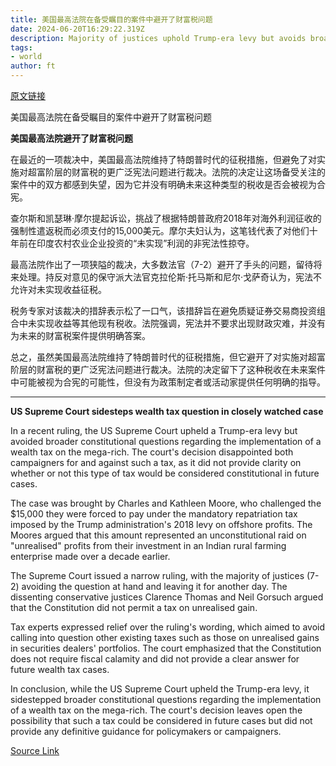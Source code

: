 ```yaml
---
title: 美国最高法院在备受瞩目的案件中避开了财富税问题
date: 2024-06-20T16:29:22.319Z
description: Majority of justices uphold Trump-era levy but avoids broader constitutional questions that some had pushed
tags: 
- world
author: ft
---
```


[原文链接](https://ft.com/content/110810f6-e483-4a69-9685-36b483a73753)

美国最高法院在备受瞩目的案件中避开了财富税问题

**美国最高法院避开了财富税问题**

在最近的一项裁决中，美国最高法院维持了特朗普时代的征税措施，但避免了对实施对超富阶层的财富税的更广泛宪法问题进行裁决。法院的决定让这场备受关注的案件中的双方都感到失望，因为它并没有明确未来这种类型的税收是否会被视为合宪。

查尔斯和凯瑟琳·摩尔提起诉讼，挑战了根据特朗普政府2018年对海外利润征收的强制性遣返税而必须支付的15,000美元。摩尔夫妇认为，这笔钱代表了对他们十年前在印度农村农业企业投资的“未实现”利润的非宪法性掠夺。

最高法院作出了一项狭隘的裁决，大多数法官（7-2）避开了手头的问题，留待将来处理。持反对意见的保守派大法官克拉伦斯·托马斯和尼尔·戈萨奇认为，宪法不允许对未实现收益征税。

税务专家对该裁决的措辞表示松了一口气，该措辞旨在避免质疑证券交易商投资组合中未实现收益等其他现有税收。法院强调，宪法并不要求出现财政灾难，并没有为未来的财富税案件提供明确答案。

总之，虽然美国最高法院维持了特朗普时代的征税措施，但它避开了对实施对超富阶层的财富税的更广泛宪法问题进行裁决。法院的决定留下了这种税收在未来案件中可能被视为合宪的可能性，但没有为政策制定者或活动家提供任何明确的指导。

---

 **US Supreme Court sidesteps wealth tax question in closely watched case**

In a recent ruling, the US Supreme Court upheld a Trump-era levy but avoided broader constitutional questions regarding the implementation of a wealth tax on the mega-rich. The court's decision disappointed both campaigners for and against such a tax, as it did not provide clarity on whether or not this type of tax would be considered constitutional in future cases.

The case was brought by Charles and Kathleen Moore, who challenged the $15,000 they were forced to pay under the mandatory repatriation tax imposed by the Trump administration's 2018 levy on offshore profits. The Moores argued that this amount represented an unconstitutional raid on "unrealised" profits from their investment in an Indian rural farming enterprise made over a decade earlier.

The Supreme Court issued a narrow ruling, with the majority of justices (7-2) avoiding the question at hand and leaving it for another day. The dissenting conservative justices Clarence Thomas and Neil Gorsuch argued that the Constitution did not permit a tax on unrealised gain.

Tax experts expressed relief over the ruling's wording, which aimed to avoid calling into question other existing taxes such as those on unrealised gains in securities dealers' portfolios. The court emphasized that the Constitution does not require fiscal calamity and did not provide a clear answer for future wealth tax cases.

In conclusion, while the US Supreme Court upheld the Trump-era levy, it sidestepped broader constitutional questions regarding the implementation of a wealth tax on the mega-rich. The court's decision leaves open the possibility that such a tax could be considered in future cases but did not provide any definitive guidance for policymakers or campaigners.

[Source Link](https://ft.com/content/110810f6-e483-4a69-9685-36b483a73753)

